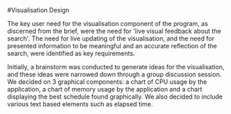 #Visualisation Design

The key user need for the visualisation component of the program, as discerned from the brief, were the need for 'live visual feedback about the search'. 
The need for live updating of the visualisation, and the need for presented information to be meaningful and an accurate reflection of the search, were identified as key requirements.

Initially, a brainstorm was conducted to generate ideas for the visualisation, and these ideas were narrowed down through a group discussion session. We decided on 3 graphical components: a chart of CPU usage by the application, a chart of memory usage by the application and a chart displaying the best schedule found graphically. We also decided to include various text based elements such as elapsed time.


